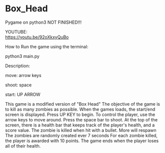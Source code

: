 # Box_Head
Pygame on python3
NOT FINISHED!!!                              

YOUTUBE:  
https://youtu.be/92oXkxyQuBo


How to Run the game using the terminal:



python3 main.py

Description:

move: arrow keys


shoot: space


start: UP ARROW

This game is a modified version of  "Box Head"
The objective of the game is to kill as many zombies as possible. When the games loads,
the start/end screen is displayed. Press UP KEY to begin. To control the player, use the
arrow keys to move around. Press the space bar to shoot. At the top of the screen, there
is a health bar that keeps track of the player's health, and a score value. The zombie is
killed when hit with a bullet. More will respawn The zombies are randomly created ever 7
seconds For each zombie killed, the player is awarded with 10 points. The game ends when
the player loses all of their health.
                                

